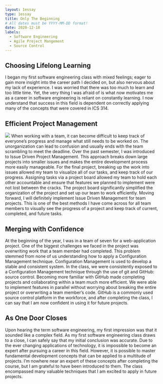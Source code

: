 ```yaml
---
layout: 1essay
type: 1essay
title: Only The Beginning
# All dates must be YYYY-MM-DD format!
date: 2020-12-18
labels:
  - Software Engineering
  - Agile Project Mangement
  - Source Control
---
```


## Choosing Lifelong Learning 
I began my first software engineering class with mixed feelings; eager to gain more insight into the career path I decided on, but also nervous about my lack of experience. I was worried that there was too much to learn and too little time. Yet, the very thing I was afraid of is what now motivates me as a career in software engineering is reliant on constantly learning. I now understand that success in this field is dependent on correctly applying many of the concepts that were covered in ICS 314.


## Efficient Project Management
<img class="ui large right floated image" src="../images/project.png">
When working with a team, it can become difficult to keep track of everyone’s progress and manage what still needs to be worked on. The unorganization can lead to confusion and usually ends with the team scrambling to meet the deadline. Over the past semester, I was introduced to Issue Driven Project Management. This approach breaks down large projects into smaller issues and makes the entire development process more easily manageable. For the final project, breaking up the work into issues allowed my team to visualize all of our tasks, and keep track of our progress. Assigning tasks via a project board allowed my team to hold each other accountable and ensure that features we planned to implement were not lost between the cracks. The project board significantly simplified the organization of the project and set up our team to work efficiently. Moving forward, I will definitely implement Issue Driven Management for team projects. This is one of the best methods I have come across for all team members to visually see the progress of a project and keep track of current, completed, and future tasks. 


## Merging with Confidence
At the beginning of the year, I was in a team of seven for a web-application project. One of the biggest challenges we faced in the project was overwriting work that a team member had completed. This problem stemmed from none of us understanding how to apply a Configuration Management technique. Configuration Management is used to develop a stable and consistent system. In the class, we were consistently exposed to a Configuration Management technique through the use of git and GitHub: source control. Becoming more familiar with GitHub made completing projects and collaborating within a team much more efficient. We were able to implement features in parallel without worrying about breaking the entire project or overwriting a team member’s code. GitHub is a commonly used source control platform in the workforce, and after completing the class, I can say that I am now confident in using it for future projects. 


## As One Door Closes
Upon hearing the term software engineering, my first impression was that it sounded like a complex field. As my first software engineering class draws to a close, I can safely say that my initial conclusion was accurate. Due to the ever changing applications of technology, it is impossible to become an expert after pursuing a career in this field. However, it is possible to master fundamental development concepts that can be applied to a multitude of projects. I’m nowhere near an expert of these concepts after completing the course, but I am grateful to have been introduced to them. The class encompassed many valuable techniques that I am excited to apply in future projects. 





